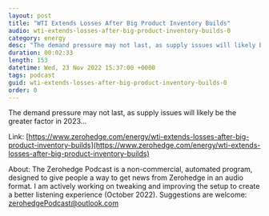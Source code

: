 ```yaml
---
layout: post
title: "WTI Extends Losses After Big Product Inventory Builds"
audio: wti-extends-losses-after-big-product-inventory-builds-0
category: energy
desc: "The demand pressure may not last, as supply issues will likely be the greater factor in 2023..."
duration: 00:02:33
length: 153
datetime: Wed, 23 Nov 2022 15:37:00 +0000
tags: podcast
guid: wti-extends-losses-after-big-product-inventory-builds-0
order: 0
---
```

The demand pressure may not last, as supply issues will likely be the greater factor in 2023...

Link: [https://www.zerohedge.com/energy/wti-extends-losses-after-big-product-inventory-builds](https://www.zerohedge.com/energy/wti-extends-losses-after-big-product-inventory-builds)

About: The Zerohedge Podcast is a non-commercial, automated program, designed to give people a way to get news from Zerohedge in an audio format.  I am actively working on tweaking and improving the setup to create a better listening experience (October 2022).  Suggestions are welcome: [zerohedgePodcast@outlook.com](mailto:zerohedgePodcast@outlook.com)